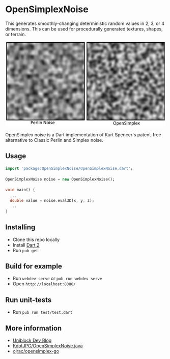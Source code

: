 # OpenSimplexNoise

This generates smoothly-changing deterministic random values in
2, 3, or 4 dimensions. This can be used for procedurally generated textures,
shapes, or terrain.

![noise comparisons](noise.png)

OpenSimplex noise is a Dart implementation of Kurt Spencer's patent-free
alternative to Classic Perlin and Simplex noise.

## Usage

```dart
import 'package:OpenSimplexNoise/OpenSimplexNoise.dart';

OpenSimplexNoise noise = new OpenSimplexNoise();

void main() {
  ...
  double value = noise.eval3D(x, y, z);
  ...
}
```

## Installing

- Clone this repo locally
- Install [Dart 2](https://webdev.dartlang.org/)
- Run `pub get`

## Build for example

- Run `webdev serve` or `pub run webdev serve`
- Open `http://localhost:8080/`

## Run unit-tests

- Run `pub run test/test.dart`

## More information

- [Uniblock Dev Blog](http://uniblock.tumblr.com/post/97868843242/noise)
- [KdotJPG/OpenSimplexNoise.java](https://gist.github.com/KdotJPG/b1270127455a94ac5d19)
- [ojrac/opensimplex-go](https://github.com/ojrac/opensimplex-go)
